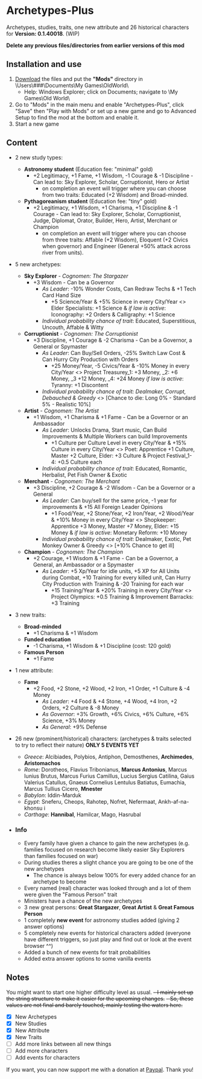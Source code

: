 # Archetypes-Plus
Archetypes, studies, traits, one new attribute and 26 historical characters for **Version: 0.1.40018**. (WIP)

**Delete any previous files/directories from earlier versions of this mod**
## Installation and use

1. [Download](https://github.com/ShadowDuke/OW_Archetypes-Plus/archive/master.zip) the files and put the **"Mods"** directory in \Users\\###\Documents\My Games\OldWorld\
   - Help: Windows Explorer; click on Documents; navigate to \My Games\Old World\
2. Go to "Mods" in the main menu and enable "Archetypes-Plus", click "Save" then "Play with Mods" or set up a new game and go to Advanced Setup to find the mod at the bottom and enable it. 
3. Start a new game

## Content

- 2 new study types:
   - **Astronomy student**  (Education fee: "minimal" gold)
     - +2 Legitimacy, +1 Fame, +1 Wisdom, -1 Courage & -1 Discipline - Can lead to: Sky Explorer, Scholar, Corruptionist, Hero or Artist
        - on completion an event will trigger where you can choose from two traits: Educated (+2 Wisdom) and Broad-minded.
   - **Pythagoreanism student** (Education fee: "tiny" gold)
     - +2 Legitimacy, +1 Wisdom, +1 Charisma, +1 Discipline & -1 Courage - Can lead to: Sky Explorer, Scholar, Corruptionist, Judge, Diplomat, Orator, Builder, Hero, Artist, Merchant or Champion
        - on completion an event will trigger where you can choose from three traits: Affable (+2 Wisdom), Eloquent (+2 Civics when governor) and Engineer (General +50% attack across river from units).
- 5 new archetypes:
   - **Sky Explorer** - *Cognomen: The Stargazer*
     - +3 Wisdom - Can be a Governor
        - *As Leader*: -10% Wonder Costs, Can Redraw Techs & +1 Tech Card Hand Size
           - +5 Science/Year & +5% Science in every City/Year <> Elder Specialists: +1 Science & *if law is active*: Iconography: +2 Orders & Calligraphy: +1 Science
        - *Individual probability chance of trait*: Educated, Superstitious, Uncouth, Affable & Witty
   - **Corruptionist** - *Cognomen: The Corruptionist* 
     - +3 Discipline, +1 Courage & -2 Charisma - Can be a Governor, a General or Spymaster
        - *As Leader*: Can Buy/Sell Orders, -25% Switch Law Cost & Can Hurry City Production with Orders
           - +25 Money/Year, -5 Civics/Year & -10% Money in every City/Year <> Project Treasurey_1: +3 Money, _2: +6 Money, _3 +12 Money, _4: +24 Money *if law is active*: Tyranny: +1 Discontent
        - *Individual probability chance of trait: Dealmaker, Corrupt, Debauched & Greedy* <> [Chance to die: Long 0% - Standard 5% - Realistic 10%]
   - **Artist** - *Cognomen: The Artist* 
     - +1 Wisdom, +1 Charisma & +1 Fame - Can be a Governor or an Ambassador
        - *As Leader*: Unlocks Drama, Start music, Can Build Improvements & Multiple Workers can build Improvements 
           - +1 Culture per Culture Level in every City/Year & +15% Culture in every City/Year <> Poet: Apprentice +1 Culture, Master +2 Culture, Elder: +3 Culture & Project Festival_1-4: +0.5 Culture each
        - *Individual probability chance of trait*: Educated, Romantic, Herbalist, Pet Fish Owner & Exotic
   - **Merchant** - *Cognomen: The Merchant* 
     - +3 Discipline, +2 Courage & -2 Wisdom - Can be a Governor or a General
        - *As Leader*: Can buy/sell for the same price, -1 year for improvements & +15 All Foreign Leader Opinions
           - +1 Food/Year, +2 Stone/Year, +2 Iron/Year, +2 Wood/Year & +10% Money in every City/Year <> Shopkeeper: Apprentice +3 Money, Master +7 Money, Elder: +15 Money & *if law is active*: Monetary Reform: +10 Money
        - *Individual probability chance of trait*: Dealmaker, Exotic, Pet Monkey Owner & Greedy <> [+10% Chance to get ill]
   - **Champion** - *Cognomen: The Champion* 
     - +2 Courage, +1 Wisdom & +1 Fame - Can be a Governor, a General, an Ambassador or a Spymaster
        - *As Leader*: +5 Xp/Year for idle units, +5 XP for All Units during Combat, +10 Training for every killed unit, Can Hurry City Production with Training & -20 Training for each war
           - +15 Training/Year & +20% Training in every City/Year <> Project Olympics: +0.5 Training & Improvement Barracks: +3 Training
        
- 3 new traits:
   - **Broad-minded**
        - +1 Charisma & +1 Wisdom
   - **Funded education**
        - -1 Charisma, +1 Wisdom & +1 Discipline (cost: 120 gold)
   - **Famous Person**
        - +1 Fame
        
- 1 new attribute:
   - **Fame**
     - +2 Food, +2 Stone, +2 Wood, +2 Iron, +1 Order, +1 Culture & -4 Money
        - *As Leader*: +4 Food & +4 Stone, +4 Wood, +4 Iron, +2 Orders, +2 Culture & -8 Money
        - *As Governor*: +3% Growth, +6% Civics, +6% Culture, +6% Science, +3% Money
        - *As General*: +9% Defense
        
 - 26 new (prominent/historical) characters: (archetypes & traits selected to try to reflect their nature) **ONLY 5 EVENTS YET**
   - *Greece*: Alcibiades, Polybios, Antiphon, Demosthenes, **Archimedes**, **Aristomachos**
   - *Rome*: Dorotheos, Flavius Tribonianus, **Marcus Antonius**, Marcus Iunius Brutus, Marcus Furius Camillus, Lucius Sergius Catilina, Gaius Valerius Catullus, Gnaeus Cornelius Lentulus Batiatus, Eumachia, Marcus Tullius Cicero, **Mnester**
   - *Babylon*: Iddin-Marduk
   - *Egypt*: Sneferu, Cheops, Rahotep, Nofret, Nefermaat, Ankh-af-na-khonsu i
   - *Carthage*: **Hannibal**, Hamilcar, Mago, Hasrubal
 
- ### Info

   - Every family have given a chance to gain the new archetypes (e.g. families focused on research become likely easier Sky Explorers than families focused on war)
   - During studies theres a slight chance you are going to be one of the new archetypes
      - The chance is always below 100% for every added chance for an archetype to become
   - Every named (real) character was looked through and a lot of them were given the "Famous Person" trait
   - Ministers have a chance of the new archetypes
   - 3 new great persons: **Great Stargazer**, **Great Artist** & **Great Famous Person**
   - 1 completely **new event** for astronomy studies added (giving 2 answer options)
   - 5 completely new events for historical characters added (everyone have different triggers, so just play and find out or look at the event browser ^^)
   - Added a bunch of new events for trait probabilities
   - Added extra answer options to some vanilla events

## Notes
You might want to start one higher difficulty level as usual.
~~- I mainly set up the string structure to make it easier for the upcoming changes.~~
~~- So, these values are not final and barely touched, mainly testing the waters here.~~

- [X] New Archetypes
- [X] New Studies
- [X] New Attribute
- [X] New Traits
- [ ] Add more links between all new things
- [ ] Add more characters
- [ ] Add events for characters

If you want, you can now support me with a donation at [Paypal](https://www.paypal.com/cgi-bin/webscr?cmd=_s-xclick&hosted_button_id=5X8TNX5DN2G5C&source=url). Thank you!
